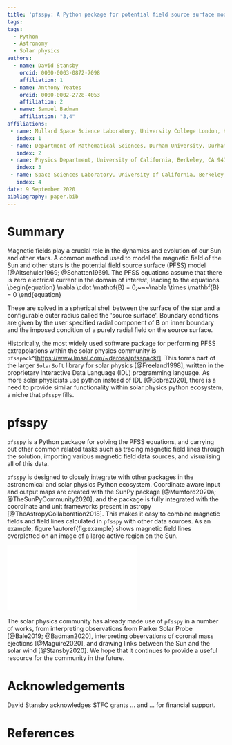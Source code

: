 ```yaml
---
title: 'pfsspy: A Python package for potential field source surface modelling'
tags:
tags:
  - Python
  - Astronomy
  - Solar physics
authors:
  - name: David Stansby
    orcid: 0000-0003-0872-7098
    affiliation: 1
  - name: Anthony Yeates
    orcid: 0000-0002-2728-4053
    affiliation: 2
  - name: Samuel Badman
    affiliation: "3,4"
affiliations:
 - name: Mullard Space Science Laboratory, University College London, Holmbury St. Mary, Surrey RH5 6NT, UK
   index: 1
 - name: Department of Mathematical Sciences, Durham University, Durham, DH1 3LE, UK
   index: 2
 - name: Physics Department, University of California, Berkeley, CA 94720-7300, USA
   index: 3
 - name: Space Sciences Laboratory, University of California, Berkeley, CA 94720-7450, USA
   index: 4
date: 9 September 2020
bibliography: paper.bib
---
```


# Summary
Magnetic fields play a crucial role in the dynamics and evolution of our Sun
and other stars. A common method used to model the magnetic field of the Sun
and other stars is the potential field source surface (PFSS) model [@Altschuler1969; @Schatten1969].
The PFSS equations assume that there is zero electrical current in the domain of
interest, leading to the equations
\begin{equation}
	\nabla \cdot \mathbf{B} = 0;~~~\nabla \times \mathbf{B} = 0
\end{equation}

These are solved in a spherical shell between the surface of the star and
a configurable outer radius called the 'source surface'. Boundary
conditions are given by the user specified radial component of $\mathbf{B}$ on inner boundary
and the imposed condition of a purely radial field on the source surface.

Historically, the most widely used software package for performing PFSS extrapolations
within the solar physics community is `pfsspack`^[https://www.lmsal.com/~derosa/pfsspack/]. This forms part of the larger `SolarSoft`
library for solar physics [@Freeland1998], written in the proprietary Interactive Data Language (IDL) programming
language. As more solar physicists use python instead of IDL [@Bobra2020], there is a need to provide similar functionality
within solar physics python ecosystem, a niche that `pfsspy` fills.


# pfsspy
`pfsspy` is a Python package for solving the PFSS equations, and carrying out
other common related tasks such as tracing magnetic field lines through the
solution, importing various magnetic field data sources, and visualising all of this data.

`pfsspy` is designed to closely integrate with other packages in the astronomical and solar physics Python
ecosystem. Coordinate aware input and output maps are created with the SunPy package [@Mumford2020a; @TheSunPyCommunity2020], and the package is fully integrated with the coordinate and unit frameworks present in astropy [@TheAstropyCollaboration2018]. This makes it easy to combine
magnetic fields and field lines calculated in `pfsspy` with other data sources.
As an example, figure \autoref{fig:example} shows magnetic field lines overplotted
on an image of a large active region on the Sun.

![An image of the Sun taken by SDO/AIA at 193 angstroms, with magnetic field lines traced through a PFSS solution overplotted in white. The PFSS solution and field line tracing were done with `pfsspy`, with a Global Oscillations Network Group (GONG) photospheric magnetogram as input and a source surface at 2.5 solar radii.\label{fig}](pfsspy.pdf)

The solar physics community has already made use of `pfsspy` in a number of
works, from interpreting observations from Parker Solar Probe [@Bale2019; @Badman2020],
interpreting observations of coronal mass ejections [@Maguire2020], and drawing
links between the Sun and the solar wind [@Stansby2020]. We hope that it continues to provide
a useful resource for the community in the future.


# Acknowledgements

David Stansby acknowledges STFC grants ... and ... for financial support.

# References
